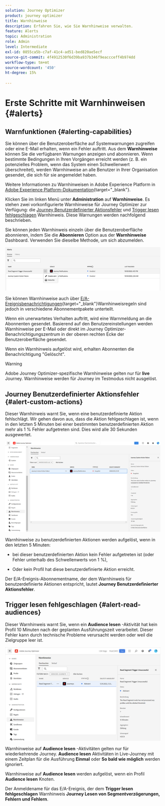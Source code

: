 ```yaml
---
solution: Journey Optimizer
product: journey optimizer
title: Warnhinweise
description: Erfahren Sie, wie Sie Warnhinweise verwalten.
feature: Alerts
topic: Administration
role: Admin
level: Intermediate
exl-id: 0855ca5b-c7af-41c4-ad51-bed820ae5ecf
source-git-commit: 4f4912530f6d39ba937b346f9eaccceff4b974dd
workflow-type: tm+mt
source-wordcount: '450'
ht-degree: 15%

---
```


# Erste Schritte mit Warnhinweisen {#alerts}

## Warnfunktionen {#alerting-capabilities}

Sie können über die Benutzeroberfläche auf Systemwarnungen zugreifen oder eine E-Mail erhalten, wenn ein Fehler auftritt. Aus dem **Warnhinweise** können Sie die verfügbaren Warnungen anzeigen und abonnieren. Wenn bestimmte Bedingungen in Ihren Vorgängen erreicht werden (z. B. ein potenzielles Problem, wenn das System einen Schwellenwert überschreitet), werden Warnhinweise an alle Benutzer in Ihrer Organisation gesendet, die sich für sie angemeldet haben.

<!--These messages can repeat over a pre-defined time interval until the alert has been resolved.-->

Weitere Informationen zu Warnhinweisen in Adobe Experience Platform in [Adobe Experience Platform-Dokumentation](https://experienceleague.adobe.com/docs/experience-platform/observability/alerts/overview.html?lang=de){target="_blank"}.

Klicken Sie im linken Menü unter **Administration** auf **Warnhinweise**. Es stehen zwei vorkonfigurierte Warnhinweise für Journey Optimizer zur Verfügung: die [Journey Benutzerdefinierter Aktionsfehler](#alert-custom-actions) und [Trigger lesen fehlgeschlagen](#alert-read-audiences) Warnhinweis. Diese Warnungen werden nachfolgend beschrieben.

Sie können jeden Warnhinweis einzeln über die Benutzeroberfläche abonnieren, indem Sie die **Abonnieren** Option aus der **Warnhinweise** Dashboard. Verwenden Sie dieselbe Methode, um sich abzumelden.

![](assets/alert-subscribe.png)

Sie können Warnhinweise auch über [E/A-Ereignisbenachrichtigungen](https://experienceleague.adobe.com/docs/experience-platform/observability/alerts/subscribe.html?lang=de){target="_blank"}Warnhinweisregeln sind jedoch in verschiedene Abonnementpakete unterteilt.

Wenn ein unerwartetes Verhalten auftritt, wird eine Warnmeldung an die Abonnenten gesendet. Basierend auf den Benutzereinstellungen werden Warnhinweise per E-Mail oder direkt im Journey Optimizer-Benachrichtigungszentrum in der oberen rechten Ecke der Benutzeroberfläche gesendet.

Wenn ein Warnhinweis aufgelöst wird, erhalten Abonnenten die Benachrichtigung &quot;Gelöscht&quot;.

>[!WARNING]
>
>Adobe Journey Optimizer-spezifische Warnhinweise gelten nur für **live** Journey. Warnhinweise werden für Journey im Testmodus nicht ausgelöst.

## Journey Benutzerdefinierter Aktionsfehler {#alert-custom-actions}

Dieser Warnhinweis warnt Sie, wenn eine benutzerdefinierte Aktion fehlschlägt. Wir gehen davon aus, dass die Aktion fehlgeschlagen ist, wenn in den letzten 5 Minuten bei einer bestimmten benutzerdefinierten Aktion mehr als 1 % Fehler aufgetreten sind. Dies wird alle 30 Sekunden ausgewertet.

![](assets/alerts-custom-action.png)

Warnhinweise zu benutzerdefinierten Aktionen werden aufgelöst, wenn in den letzten 5 Minuten:

* bei dieser benutzerdefinierten Aktion kein Fehler aufgetreten ist (oder Fehler unterhalb des Schwellenwerts von 1 %),

* Oder kein Profil hat diese benutzerdefinierte Aktion erreicht.

Der E/A-Ereignis-Abonnementname, der dem Warnhinweis für benutzerdefinierte Aktionen entspricht, lautet **Journey Benutzerdefinierter Aktionsfehler**.

## Trigger lesen fehlgeschlagen {#alert-read-audiences}

Dieser Warnhinweis warnt Sie, wenn ein **Audience lesen** -Aktivität hat kein Profil 10 Minuten nach der geplanten Ausführungszeit verarbeitet. Dieser Fehler kann durch technische Probleme verursacht werden oder weil die Zielgruppe leer ist.

![](assets/alerts1.png)

Warnhinweise auf **Audience lesen** -Aktivitäten gelten nur für wiederkehrende Journey. **Audience lesen** Aktivitäten in Live-Journey mit einem Zeitplan für die Ausführung **Einmal** oder **So bald wie möglich** werden ignoriert.

Warnhinweise auf **Audience lesen** werden aufgelöst, wenn ein Profil **Audience lesen** Knoten.

Der Anmeldename für das E/A-Ereignis, der dem **Trigger lesen fehlgeschlagen** Warnhinweis **Journey Lesen von Segmentverzögerungen, Fehlern und Fehlern**.
